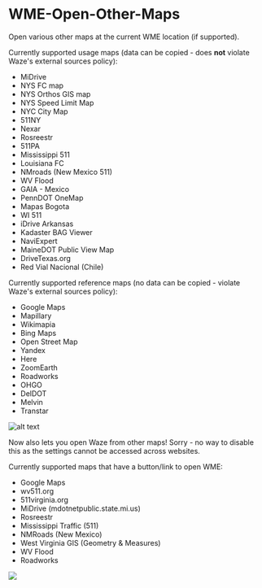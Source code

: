 # WME-Open-Other-Maps
Open various other maps at the current WME location (if supported).

Currently supported usage maps (data can be copied - does **not** violate Waze's external sources policy):
* MiDrive
* NYS FC map
* NYS Orthos GIS map
* NYS Speed Limit Map
* NYC City Map
* 511NY
* Nexar
* Rosreestr
* 511PA
* Mississippi 511
* Louisiana FC
* NMroads (New Mexico 511)
* WV Flood
* GAIA - Mexico
* PennDOT OneMap
* Mapas Bogota
* WI 511
* iDrive Arkansas
* Kadaster BAG Viewer
* NaviExpert
* MaineDOT Public View Map
* DriveTexas.org
* Red Vial Nacional (Chile)

Currently supported reference maps (no data can be copied - violate Waze's external sources policy):
* Google Maps
* Mapillary
* Wikimapia
* Bing Maps
* Open Street Map
* Yandex
* Here
* ZoomEarth
* Roadworks
* OHGO
* DelDOT
* Melvin
* Transtar

![alt text](https://imgur.com/V1QODfB.png)


Now also lets you open Waze from other maps!  Sorry - no way to disable this as the settings cannot be accessed across websites.

Currently supported maps that have a button/link to open WME:
* Google Maps
* wv511.org
* 511virginia.org
* MiDrive (mdotnetpublic.state.mi.us)
* Rosreestr
* Mississippi Traffic (511)
* NMRoads (New Mexico)
* West Virginia GIS (Geometry & Measures)
* WV Flood
* Roadworks

![](https://imgur.com/JFr1zx6.png)
